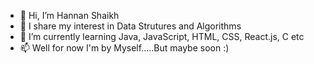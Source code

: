 - 👋 Hi, I’m Hannan Shaikh
- 👀 I share my interest in Data Strutures and Algorithms
- 🌱 I’m currently learning Java, JavaScript, HTML, CSS, React.js, C etc
- 📫 Well for now I'm by Myself.....But maybe soon :)

<!---
Hannan1002/Hannan1002 is a ✨ special ✨ repository. I wrote these info. just for now but will soon be hyper-actve soon..
This is how I will learn Coding
--->

